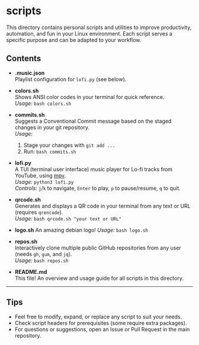 # scripts

This directory contains personal scripts and utilities to improve productivity, automation, and fun in your Linux environment. Each script serves a specific purpose and can be adapted to your workflow.

## Contents

- **.music.json**  
  Playlist configuration for `lofi.py` (see below).

- **colors.sh**  
  Shows ANSI color codes in your terminal for quick reference.  
  _Usage:_ `bash colors.sh`

- **commits.sh**  
  Suggests a Conventional Commit message based on the staged changes in your git repository.  
  _Usage:_  
  1. Stage your changes with `git add ...`
  2. Run: `bash commits.sh`

- **lofi.py**  
  A TUI (terminal user interface) music player for Lo-fi tracks from YouTube, using [mpv](https://mpv.io/).  
  _Usage:_ `python3 lofi.py`  
  _Controls:_ `j`/`k` to navigate, `Enter` to play, `p` to pause/resume, `q` to quit.

- **qrcode.sh**  
  Generates and displays a QR code in your terminal from any text or URL (requires `qrencode`).  
  _Usage:_ `bash qrcode.sh "your text or URL"`

- **logo.sh**
  An amazing debian logo!
  _Usage:_ `bash logo.sh`

- **repos.sh**  
  Interactively clone multiple public GitHub repositories from any user (needs `gh`, `gum`, and `jq`).  
  _Usage:_ `bash repos.sh`

- **README.md**  
  This file! An overview and usage guide for all scripts in this directory.

---

## Tips

- Feel free to modify, expand, or replace any script to suit your needs.
- Check script headers for prerequisites (some require extra packages).
- For questions or suggestions, open an Issue or Pull Request in the main repository.

